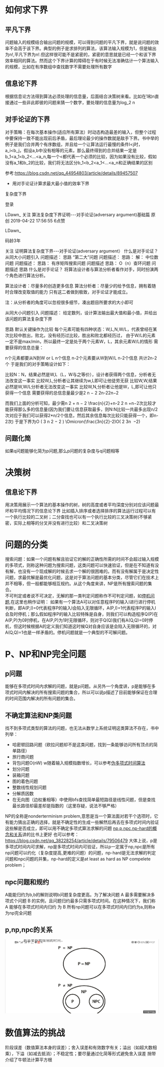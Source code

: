 # 如何求下界
## 平凡下界
问题输入的规模结合输出问题的规模，可以得到问题的平凡下界，就是说问题的效率不会高于该下界。典型的例子是求排列的算法，该算法输入规模为1，但是输出为n!,平凡下界为n!.但这样很可能不是紧密的，紧密的意思就是已经一个和该下界效率相同的算法。然而这个下界计算的障碍在于有时候无法准确估计一个算法输入的规模，比如在有序数组中查找数字不需要处理所有数字
## 信息论下界
根据信息论方法得到算法必须处理的信息量，后面结合决策树来看。比如在1和n直接通过一些非此即彼的问题来猜一个数字，要处理的信息量为log_2 n
## 对手论证的下界
对手策略：在每次基本操作(适应所有算法）时动态构造最差的输入，但整个过程中要保持一致不能出现前后矛盾，最后理论最少的操作数就是敌手下界。书中举的例子是我们合并两个有序数组，并且给一个让算法运行最慢的条件I<j时，a_i<b_j，假设a,b中没有相等的元素，那么最终得到的合并结果一定是b_1<a_1<b_2<...<a_n,每一个<都代表一个必须的比较，因为如果没有比较，假如没有a_1和b_2的比较，我们将无法区分b_1<b_2<a_1<...<a_n和正确结果的区别

参考:https://blog.csdn.net/qq_44954803/article/details/89457507
* 用对手论证计算求最大最小值的效率下界

复杂度下界

登录


LDawn_
关注
算法复杂度下界证明---对手论证(adversary argument)基础篇 原创
2019-04-22 17:56:55
 6点赞

LDawn_ 

码龄3年

关注
证明算法复杂度下界---对手论证(adversary argument）
什么是对手论证？
从同大小问题引入
问题描述：
思路
“第二大”问题
问题描述：
思路：
解：
中位数问题
问题描述：
思路：
有序矩阵搜索问题
问题描述
思路：
O（n）查环问题
问题描述
思路
什么是对手论证？
将算法设计者与算法分析者看作对手，同时扮演两个角色进行算法分析。

算法设计者：尽量多的创造更多信息
算法分析者：尽量少的给予信息，拥有着随时合理改变取值的能力
只有这二者做到极致，对手论证才能成立。

注：从分析者的角度可以忽视很多细节，凑出题目所要求的大小即可

从同大小问题引入
问题描述：
给定数列，设计算法输出最大值和最小值，并给出该问题的算法复杂度下界

思路
默认关键操作为比较
每个元素可能有四种状态：W,L,N,W/L，代表曾经在某次比较中胜出，败北，没有经历过比较，胜出和败北都经历过，
由于W/L的元素一定不是max/min，所以最终一定是处于两个元素W，L，其余元素W/L的情形
需要获得的信息总量：

n个元素都要从N到W or L n个信息
n-2个元素要从W到W/L n-2个信息
共计2n-2个
于是我们的对手策略设计如下：

比较N：N，结果必然是W,L（L，W与之等价），设计者获得两个信息，分析者无法改变这一事实
比较W,L,分析者让其继续为w,L即可让他徒劳无获
比较W,W,结果必然是W,W/L分析者无法改变这一事实
比较W,N,分析者让他是W，L,即可让他只获得一个信息
需要获得的总信息量最少是2 n − 2 2n-22n−2

而我们上面的分析可知，最少需n 2 + n − 2 \frac{n}{2}+n-2 
2
n
​
 +n−2次比较才能获得那么多的信息量(因为我们要让信息获取最多，则N:N比较一共最多出现n/2次对应于我们可以获得2*n/2个信息，然后其余信息每次比较只能获得一个，即n-2次)
于是下界为O ( 3 n 2 − 2 ) \Omicron(\frac{3n}{2}-2)O( 
2
3n
​
 −2)

## 问题化简
如果q问题能够化简为p问题,那么p问题的复杂度与q问题相等
# 决策树
## 信息论下界
用决策用展示一个算法的基本操作的树，树的高度或者平均深度分别对应该问题最坏和平均情况下的信息论下界
比如插入排序或者选择排序的算法运行过程可以有一个执行比较的二叉树；二分查找也可以有一个执行比较的三叉决策树(不够紧密，实际上相等的分叉并没有进行比较）和二叉决策树

# 问题的分类
搜索问题：如果一个问题有解且验证它的解的正确性所需的时间不会超过输入规模的多项式，则称这种问题为搜索问题，这类问题可以快速验证，但是在不知道有没有解，也没有一个现成解的时候去求一个解的很困难的。而有没有解属于是决定性问题，求最优解是最优化问题，这是对于算法问题的基本分类，尽管它们在技术上并不相等，但一般都能够相互规约。从这个角度来讲，NP是所有搜索问题的集合。   
不可判定或者说不可决定，无解的那一类判定问题称作不可判定问题，如[停机问题](https://baike.baidu.com/item/%E5%81%9C%E6%9C%BA%E9%97%AE%E9%A2%98/4131067?fr=aladdin),在这里也稍作证明：
如果有一个算法A可以对任意程序P的输入I进行进行停机判断，即A(P,I)=0代表程序P的输入I会陷入无限循环，A(P,I)=1代表程序P的输入I会及时停机；那么假如程序P的输入比较特殊是自身，则我们可以构造程序Q(P)在A(P,P)为0时停机，在A(P,P)为1时无限循环，则对于Q(Q)我们有A(Q,Q)=0时停机，但这时候根据A的定义我们知道这时候Q对自身应该是会陷入无限循环的，对A(Q,Q)=1也是一样矛盾的。停机问题就是一个典型的不可解问题。
# P、NP和NP完全问题
## p问题
能够在多项式时间内求解的问题，就是p问题。从另外一个角度讲，p是能够在多项式时间内解决的所有搜索问题的集合，所以可以说p描述了目前能够保证在合理的时间范围内解决的所有问题的集合。
## 不确定算法和NP类问题
找不到多项式类型的算法的问题，也无法从数学上系统证明这类算法不存在，书中列举：
* 哈密顿回路问题（欧拉问题却不是这类问题，找到一条能够访问所有顶点的简单路径）
* 旅行商问题
* 背包问题O(nW) w随着输入规模指数增长，可以参考[伪多项式时间算法](https://www.zhihu.com/question/20013122/answer/44460397)
* 划分问题
* 装箱问题
* 图的着色问题
* 整数线性规划问题
* 分解质因数
* 在无向图（边权重相等）中使用bfs查找简单最短路径是线性问题，但是查找最长路径却最差却是指数的（这里存疑，说法不够严格）


NP的全称是nonderterminism problem,意思是当一个算法面对若干个选项时，它有能力猜出正确的选择，就是不确定性的生成一些解然后再去在多项式时间内验证这些解是否成立，即可以用不确定多项式算法求解的问题
[np,p,npc,np-hard的概念和关系](https://www.cnblogs.com/alantu2018/p/8464339.html)讲的比书上更好
也可以参考：https://blog.csdn.net/qq_38228254/article/details/79506479
大体上说，p是多项式时间内可求解，np是多项式时间内可验证，所以p一定属于np,npc是所有np问题可以约化（复杂度提高,更难的问题）的问题，np-hard是无法求解的判定问题和npc问题的并集，np-hard的定义是at least as hard as NP compelete problem；
## npc问题和规约
A能能归约为b,b的解则说明b问题复杂度更高。为了解决问题 A 最多需要解决多项式个问题 B 的实例，且问题归约最多只需多项式时间。在这种情况下，我们称 A 能够在多项式时间内归约 为 B
所有np问题可以在多项式时间内归约为a,则称a为np完全问题
## p,np,npc的关系
![](https://github.com/wangree/lc-practice/blob/master/algorithm-design/11.%E7%AE%97%E6%B3%95%E8%83%BD%E5%8A%9B%E7%9A%84%E6%9E%81%E9%99%90/Screenshot_20220117_093727_com.flyersoft.moonreaderp.jpg)
# 数值算法的挑战
阶段误差（数值算法本身的误差）；舍入误差和有效数字有关；溢出（如超大数相乘），下溢（如减去抵消）；不稳定性；要尽量通过化简等形式避免舍入误差
捎带介绍了牛顿法计算平方根
